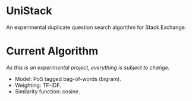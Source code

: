 # UniStack

An experimental duplicate question search algorithm for Stack Exchange.

# Current Algorithm

*As this is an experimental project, everything is subject to change.*

 - Model: PoS tagged bag-of-words (bigram).
 - Weighting: TF-IDF.
 - Similarity function: cosine.
